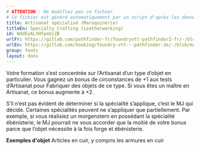 ```yaml
---
# ATTENTION : Ne modifiez pas ce fichier
# Ce fichier est généré automatiquement par un script d'après les données du module Foundry VTT officiel et de sa traduction
title: Artisanat spécialisé (Maroquinerie)
titleEn: Specialty Crafting (Leatherworking)
id: WddEyALYHfpeUjZB
urlFr: https://gitlab.com/pathfinder-fr/foundryvtt-pathfinder2-fr/-/blob/master/data/feats/WddEyALYHfpeUjZB.htm
urlEn: https://gitlab.com/hooking/foundry-vtt---pathfinder-2e/-/blob/master/packs/data/feats.db/specialty-crafting-leatherworking.json
group: feats
layout: dons
---
```

Votre formation s’est concentrée sur l’Artisanat d’un type d’objet en particulier. Vous gagnez un bonus de circonstances de +1 aux tests d’Artisanat pour Fabriquer des objets de ce type. Si vous êtes un maître en Artisanat, ce bonus augmente à +2.

S’il n’est pas évident de déterminer si la spécialité s’applique, c’est le MJ qui décide. Certaines spécialités peuvent ne s’appliquer que partiellement. Par exemple, si vous réalisiez un morgenstern en possédant la spécialité ébénisterie, le MJ pourrait ne vous accorder que la moitié de votre bonus parce que l’objet nécessite à la fois forge et ébénisterie.

**Exemples d'objet** Articles en cuir, y compris les armures en cuir


